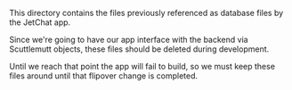 This directory contains the files previously referenced as database files by the JetChat app.

Since we're going to have our app interface with the backend via Scuttlemutt objects, these files
should be deleted during development.

Until we reach that point the app will fail to build, so we must keep these files around until that
flipover change is completed.